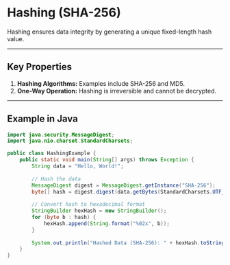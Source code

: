 # **Hashing (SHA-256)**

Hashing ensures data integrity by generating a unique fixed-length hash value.  

---

## **Key Properties**
1. **Hashing Algorithms:** Examples include SHA-256 and MD5.  
2. **One-Way Operation:** Hashing is irreversible and cannot be decrypted.  

---

## **Example in Java**
```java
import java.security.MessageDigest;
import java.nio.charset.StandardCharsets;

public class HashingExample {
    public static void main(String[] args) throws Exception {
        String data = "Hello, World!";
        
        // Hash the data
        MessageDigest digest = MessageDigest.getInstance("SHA-256");
        byte[] hash = digest.digest(data.getBytes(StandardCharsets.UTF_8));
        
        // Convert hash to hexadecimal format
        StringBuilder hexHash = new StringBuilder();
        for (byte b : hash) {
            hexHash.append(String.format("%02x", b));
        }
        
        System.out.println("Hashed Data (SHA-256): " + hexHash.toString());
    }
}

